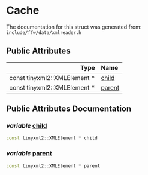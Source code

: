 Cache
===================================


The documentation for this struct was generated from: `include/ffw/data/xmlreader.h`



## Public Attributes

| Type | Name |
| -------: | :------- |
|  const tinyxml2::XMLElement * | [child](#cc18c19d) |
|  const tinyxml2::XMLElement * | [parent](#84249b70) |


## Public Attributes Documentation

### _variable_ <a id="cc18c19d" href="#cc18c19d">child</a>

```cpp
const tinyxml2::XMLElement * child
```



### _variable_ <a id="84249b70" href="#84249b70">parent</a>

```cpp
const tinyxml2::XMLElement * parent
```





